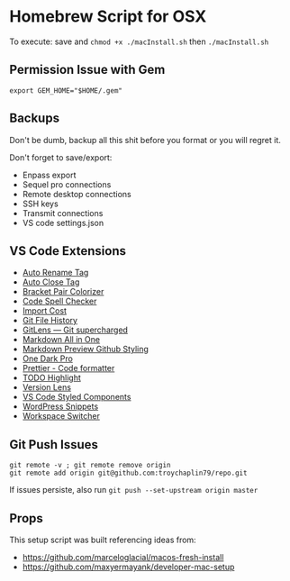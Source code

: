 # Homebrew Script for OSX

To execute: save and `chmod +x ./macInstall.sh` then `./macInstall.sh`

## Permission Issue with Gem

`export GEM_HOME="$HOME/.gem"`

## Backups

Don't be dumb, backup all this shit before you format or you will regret it.

Don't forget to save/export:

- Enpass export
- Sequel pro connections
- Remote desktop connections
- SSH keys
- Transmit connections
- VS code settings.json

## VS Code Extensions

- [Auto Rename Tag](https://marketplace.visualstudio.com/items?itemName=formulahendry.auto-rename-tag)
- [Auto Close Tag](https://marketplace.visualstudio.com/items?itemName=formulahendry.auto-close-tag)
- [Bracket Pair Colorizer](https://marketplace.visualstudio.com/items?itemName=CoenraadS.bracket-pair-colorizer)
- [Code Spell Checker](https://marketplace.visualstudio.com/items?itemName=streetsidesoftware.code-spell-checker)
- [Import Cost](https://marketplace.visualstudio.com/items?itemName=wix.vscode-import-cost)
- [Git File History](https://marketplace.visualstudio.com/items?itemName=pomber.git-file-history)
- [GitLens — Git supercharged](https://marketplace.visualstudio.com/items?itemName=eamodio.gitlens)
- [Markdown All in One](https://marketplace.visualstudio.com/items?itemName=yzhang.markdown-all-in-one)
- [Markdown Preview Github Styling](https://marketplace.visualstudio.com/items?itemName=bierner.markdown-preview-github-styles)
- [One Dark Pro](https://marketplace.visualstudio.com/items?itemName=zhuangtongfa.Material-theme)
- [Prettier - Code formatter](https://marketplace.visualstudio.com/items?itemName=esbenp.prettier-vscode)
- [TODO Highlight](https://marketplace.visualstudio.com/items?itemName=wayou.vscode-todo-highlight)
- [Version Lens](https://marketplace.visualstudio.com/items?itemName=pflannery.vscode-versionlens)
- [VS Code Styled Components](https://marketplace.visualstudio.com/items?itemName=jpoissonnier.vscode-styled-components)
- [WordPress Snippets](https://marketplace.visualstudio.com/items?itemName=wordpresstoolbox.wordpress-toolbox)
- [Workspace Switcher](https://marketplace.visualstudio.com/items?itemName=sadesyllas.vscode-workspace-switcher)

## Git Push Issues

```
git remote -v ; git remote remove origin
git remote add origin git@github.com:troychaplin79/repo.git
```

If issues persiste, also run `git push --set-upstream origin master`

## Props

This setup script was built referencing ideas from:

- https://github.com/marceloglacial/macos-fresh-install
- https://github.com/maxyermayank/developer-mac-setup
